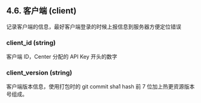 ## 4.6. 客户端 (client)

记录客户端的信息，最好客户端登录的时候上报信息到服务器方便定位错误

### client\_id (string)

客户端 ID，Center 分配的 API Key 开头的数字

### client\_version (string)

客户端版本信息，使用打包时的 git commit sha1 hash 前 7 位加上热更资源版本号组成。

